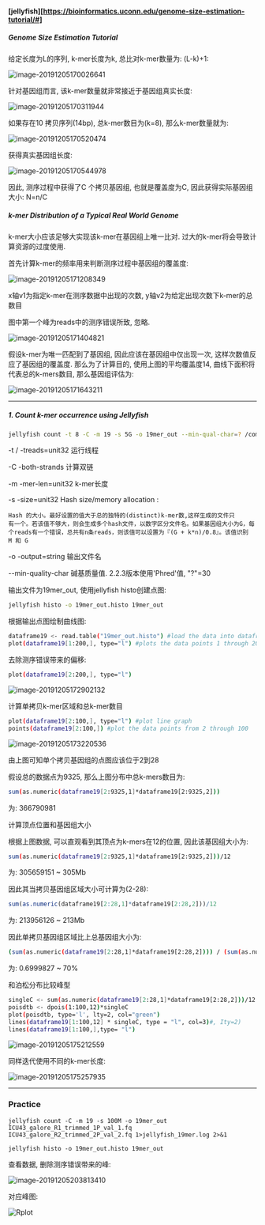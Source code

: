 #### [jellyfish][https://bioinformatics.uconn.edu/genome-size-estimation-tutorial/#]

##### Genome Size Estimation Tutorial

给定长度为L的序列, k-mer长度为k, 总比对k-mer数量为: (L-k)+1:

![image-20191205170026641](https://tva1.sinaimg.cn/large/006tNbRwgy1g9lyc3hmapj30i704ydg8.jpg)

针对基因组而言, 该k-mer数量就非常接近于基因组真实长度:

![image-20191205170311944](https://tva1.sinaimg.cn/large/006tNbRwgy1g9lyeyhv37j30i508k0t6.jpg)

如果存在10 拷贝序列(14bp), 总k-mer数目为(k=8), 那么k-mer数量就为: 

![image-20191205170520474](https://tva1.sinaimg.cn/large/006tNbRwgy1g9lyh6wtzlj30i501u3yf.jpg)

获得真实基因组长度:

![image-20191205170544978](https://tva1.sinaimg.cn/large/006tNbRwgy1g9lyhlu54tj30i301uglh.jpg)

因此, 测序过程中获得了C 个拷贝基因组, 也就是覆盖度为C, 因此获得实际基因组大小: N=n/C

##### k-mer Distribution of a Typical Real World Genome

k-mer大小应该足够大实现该k-mer在基因组上唯一比对. 过大的k-mer将会导致计算资源的过度使用.

首先计算k-mer的频率用来判断测序过程中基因组的覆盖度:

![image-20191205171208349](https://tva1.sinaimg.cn/large/006tNbRwgy1g9lyo9vwioj30i404h75i.jpg)

x轴v1为指定k-mer在测序数据中出现的次数, y轴v2为给定出现次数下k-mer的总数目

图中第一个峰为reads中的测序错误所致, 忽略.

![image-20191205171404821](https://tva1.sinaimg.cn/large/006tNbRwgy1g9lyqa827yj30ij04o0sz.jpg)

假设k-mer为唯一匹配到了基因组, 因此应该在基因组中仅出现一次, 这样次数值反应了基因组的覆盖度. 那么为了计算目的, 使用上图的平均覆盖度14, 曲线下面积将代表总的k-mers数目, 那么基因组评估为:

![image-20191205171643211](https://tva1.sinaimg.cn/large/006tNbRwgy1g9lyt0zi3zj30hy01hmx4.jpg)

***

##### 1. Count k-mer occurrence using Jellyfish 

```bash
jellyfish count -t 8 -C -m 19 -s 5G -o 19mer_out --min-qual-char=? /common/Tutorial/Genome_estimation/sample_read_1.fastq /common/Tutorial/Genome_estimation/sample_read_2.fastq
```

-t / -treads=unit32 运行线程

-C -both-strands 计算双链

-m -mer-len=unit32 k-mer长度

-s -size=unit32 Hash size/memory allocation : 

```
Hash 的大小。最好设置的值大于总的独特的(distinct)k-mer数,这样生成的文件只
有一个。若该值不够大，则会生成多个hash文件，以数字区分文件名。如果基因组大小为G，每
个reads有一个错误，总共有n条reads，则该值可以设置为『(G + k*n)/0.8』。该值识别 
M 和 G
```

-o -output=string 输出文件名

--min-quality-char 碱基质量值. 2.2.3版本使用'Phred'值, "?"=30

输出文件为19mer_out, 使用jellyfish histo创建点图:

```bash
jellyfish histo -o 19mer_out.histo 19mer_out
```

根据输出点图绘制曲线图:

```bash
dataframe19 <- read.table("19mer_out.histo") #load the data into dataframe19
plot(dataframe19[1:200,], type="l") #plots the data points 1 through 200 in the dataframe19 using a line
```

去除测序错误带来的偏移:

```bash
plot(dataframe19[2:200,], type="l")
```

![image-20191205172902132](https://tva1.sinaimg.cn/large/006tNbRwgy1g9lz5u9jg6j30h40430sr.jpg)

计算单拷贝k-mer区域和总k-mer数目

```bash
plot(dataframe19[2:100,], type="l") #plot line graph 
points(dataframe19[2:100,]) #plot the data points from 2 through 100
```

![image-20191205173220536](https://tva1.sinaimg.cn/large/006tNbRwgy1g9lz9a82dyj30ig04qq36.jpg)

由上图可知单个拷贝基因组的点图应该位于2到28

假设总的数据点为9325, 那么上图分布中总k-mers数目为:

```bash
sum(as.numeric(dataframe19[2:9325,1]*dataframe19[2:9325,2]))
```

为: 366790981

计算顶点位置和基因组大小

根据上图数据, 可以直观看到其顶点为k-mers在12的位置, 因此该基因组大小为:

```bash
sum(as.numeric(dataframe19[2:9325,1]*dataframe19[2:9325,2]))/12
```

为: 305659151 ~ 305Mb

因此其当拷贝基因组区域大小可计算为(2-28):

```R
sum(as.numeric(dataframe19[2:28,1]*dataframe19[2:28,2]))/12
```

为: 213956126 ~ 213Mb

因此单拷贝基因组区域比上总基因组大小为:

```bash
(sum(as.numeric(dataframe19[2:28,1]*dataframe19[2:28,2]))) / (sum(as.numeric(dataframe19[2:9325,1]*dataframe19[2:9325,2])))
```

为: 0.6999827 ~ 70%

和泊松分布比较峰型

```bash
singleC <- sum(as.numeric(dataframe19[2:28,1]*dataframe19[2:28,2]))/12
poisdtb <- dpois(1:100,12)*singleC
plot(poisdtb, type='l', lty=2, col="green")
lines(dataframe19[1:100,12] * singleC, type = "l", col=3)#, Ity=2)
lines(dataframe19[1:100,],type= "l")
```

![image-20191205175212559](https://tva1.sinaimg.cn/large/006tNbRwgy1g9lztzv4q4j30hp053wes.jpg)

同样迭代使用不同的k-mer长度:

![image-20191205175257935](https://tva1.sinaimg.cn/large/006tNbRwgy1g9lzuqrb4cj30j0086t9j.jpg)

***

### Practice

`jellyfish count -C -m 19 -s 100M -o 19mer_out ICU43_galore_R1_trimmed_1P_val_1.fq ICU43_galore_R2_trimmed_2P_val_2.fq 1>jellyfish_19mer.log 2>&1`

`jellyfish histo -o 19mer_out.histo 19mer_out`

查看数据, 删除测序错误带来的峰:

![image-20191205203813410](https://tva1.sinaimg.cn/large/006tNbRwgy1g9m4mp3g0qj30l4030jrw.jpg)

对应峰图:

![Rplot](https://tva1.sinaimg.cn/large/006tNbRwgy1g9m4ozvzrfj30dt0do0su.jpg)











